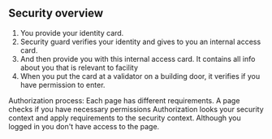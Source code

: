 ## Security overview

1. You provide your identity card.
2. Security guard verifies your identity and gives to you an internal access card.
3. And then provide you with this internal access card. It contains all info about you that is relevant to facility
4. When you put the card at a validator on a building door, it verifies if you have permission to enter.


Authorization process:
Each page has different requirements. A page checks if you have necessary permissions
Authorization looks your security context and apply requirements to the security context.
Although you logged in you don't have access to the page.
